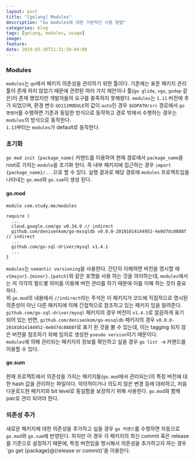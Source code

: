 ```yaml
---
layout: post
title: "[golang] Modules"
description: "Go modules에 대한 기본적인 사용 방법"
categories: blog
tags: [golang, modules, usage]
image:
feature:
date: 2019-03-30T21:31:50-04:00
---
```


### Modules
`modules`는 `go`에서 패키지 의존성을 관리하기 위한 툴이다. 기존에는 표준 패키지 관리 툴이 존재 하지 않았기 때문에 관련된 여러 가지 제안이나 툴(`go glide`, `vgo`, `godep` 같은)이 존재 했었지만 개발자들의 요구를 충족하지 못해왔다. `modules`는 `1.11` 버전에 추가 되었으며, 환경 변수 `GO111MODULE`의 값이 `auto`인 경우 `$GOPATH/src` 경로에서 `go 명령어`를 수행하면 기존과 동일한 방식으로 동작하고 경로 밖에서 수행하는 경우는 `modules`의 방식으로 동작한다.   
`1.13`부터는 `modules`가 default로 동작한다.

### 초기화
`go mod init {package_name}` 커맨드를 이용하여 현재 경로에서 `package_name`을 root로 가지는 `module`을 초기화 한다. 즉 내부 패키지에 접근하는 경우 `import {package_name}/...`으로 할 수 있다. 실행 결과로 해당 경로에 `modules` 프로젝트임을 나타내는 `go.mod`와 `go.sum`이 생성 된다.

#### go.mod
```
module com.study.me/modules

require (
  ...
  cloud.google.com/go v0.34.0 // indirect
  github.com/denisenkom/go-mssqldb v0.0.0-20181014144952-4e0d7dc8888f // indirect
  ...
  github.com/go-sql-driver/mysql v1.4.1
  ...
}
```
`modules`는 `semantic versioning`을 사용한다. 간단히 이해하면 버전을 명시할 때 `v{major}.{minor}.{patch}`와 같은 포맷을 사용 하는 것을 의미하는데, `modules`에서는 저 각각의 필드별 의미를 이용해 버전 관리를 하기 때문에 이를 이해 하는 것이 중요하다.  
위 `go.mod`의 내용에서 `//indirect`라는 주석은 이 패키지가 코드에 직접적으로 명시된 의존성이 아닌 다른 패키지에 의해 간접적으로 참조하고 있는 패키지 임을 알려준다.  
`github.com/go-sql-driver/mysql` 패키지의 경우 버전이 `v1.4.1`로 깔끔하게 표기 되어 있는 반면, `github.com/denisenkom/go-mssqldb` 패키지의 경우 `v0.0.0-20181014144952-4e0d7dc8888f`로 표기 된 것을 볼 수 있는데, 이는 tagging 되지 않은 버전을 참조하기 위해 임의로 생성한 `pseudo version`이기 때문이다.  
`modules`에 의해 관리되는 패키지의 정보를 확인하고 싶을 경우 `go list -m` 커맨드를 이용할 수 있다.  

#### go.sum
현재 프로젝트에서 의존성을 가지는 패키지들(`go.mod`에서 관리되는)의 특정 버전에 대한 hash 값을 관리하는 파일이다. 악의적이거나 의도치 않은 변경 등에 대비하고, 처음 다운로드한 패키지와 bit level로 동일함을 보장하기 위해 사용한다. `go.mod`와 함께 pair로 관리 되어야 한다.

### 의존성 추가
새로운 패키지에 대한 의존성을 추가하고 싶을 경우 `go 커맨드`를 수행하면 자동으로 `go.mod`와 `go.sum`에 반영된다. 하지만 이 경우 각 패키지의 최신 commit 혹은 release를 기준으로 설정하기 때문에, 특정 버전임을 명시해서 의존성을 추가하고자 하는 경우 `go get {package}@{release or commit}'을 이용한다.
